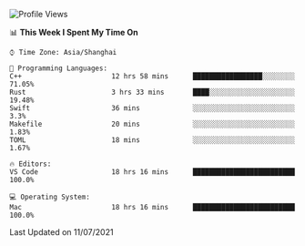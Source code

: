 <!--START_SECTION:waka-->
![Profile Views](http://img.shields.io/badge/Profile%20Views-2-blue)

📊 **This Week I Spent My Time On** 

```text
⌚︎ Time Zone: Asia/Shanghai

💬 Programming Languages: 
C++                      12 hrs 58 mins      █████████████████░░░░░░░░   71.05% 
Rust                     3 hrs 33 mins       ████░░░░░░░░░░░░░░░░░░░░░   19.48% 
Swift                    36 mins             ░░░░░░░░░░░░░░░░░░░░░░░░░   3.3% 
Makefile                 20 mins             ░░░░░░░░░░░░░░░░░░░░░░░░░   1.83% 
TOML                     18 mins             ░░░░░░░░░░░░░░░░░░░░░░░░░   1.67%

🔥 Editors: 
VS Code                  18 hrs 16 mins      █████████████████████████   100.0%

💻 Operating System: 
Mac                      18 hrs 16 mins      █████████████████████████   100.0%

```


 Last Updated on 11/07/2021
<!--END_SECTION:waka-->
